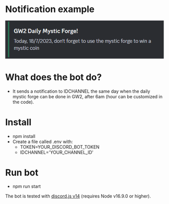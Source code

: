 # Notification example
![Example notificaton](./assets/imgapp/bot.png)

# What does the bot do?
- It sends a notification to IDCHANNEL the same day when the daily mystic forge can be done in GW2, after 6am (hour can be customized in the code).

# Install
- npm install
- Create a file called .env with:
    - TOKEN=YOUR_DISCORD_BOT_TOKEN
    - IDCHANNEL='YOUR_CHANNEL_ID'

# Run bot
- npm run start

The bot is tested with [discord.js v14](https://discordjs.guide/preparations/) (requires Node v16.9.0 or higher).